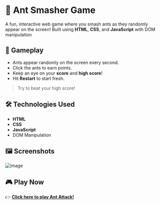 # 🐜 Ant Smasher Game

A fun, interactive web game where you smash ants as they randomly appear on the screen! Built using **HTML**, **CSS**, and **JavaScript** with DOM manipulation

## 🎯 Gameplay

- Ants appear randomly on the screen every second.
- Click the ants to earn points.
- Keep an eye on your **score** and **high score**!
- Hit **Restart** to start fresh.

> Try to beat your high score!

## 🛠️ Technologies Used

- **HTML**
- **CSS**
- **JavaScript** 
- DOM Manipulation

## 🖼️ Screenshots

![image](https://github.com/user-attachments/assets/7d302148-241e-4876-80d4-77163b41b579)

## 🎮 Play Now

👉 **[Click here to play Ant Attack!](https://yurisha-bajracharya.github.io/Ant-Attack/)** 
